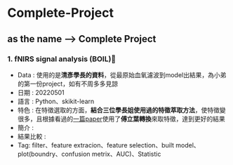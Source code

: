 # Complete-Project
as the name --> Complete Project
---
### 1. fNIRS signal analysis (**BOIL**)🤏
* Data : 使用的是**清彥學長的資料**，從最原始血氧濾波到model出結果，為小弟的第一份project，如有不周多多見諒
* 日期 : 20220501
* 語言 : Python、skikit-learn
* 特色 : 在特徵選取的方面，**結合三位學長姐使用過的特徵萃取方法**，使特徵變很多，且根據看過的[一篇paper](https://www.ncbi.nlm.nih.gov/pmc/articles/PMC6449551/)使用了**傅立葉轉換**來取特徵，達到更好的結果
* 簡介 : 
* 結果比較 :
* Tag: filter、feature extracion、feature selection、built model、plot(boundry、confusion metrix、AUC)、Statistic
    
   
